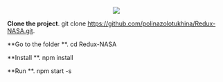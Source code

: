 <p align="center"><img src="https://cloud.githubusercontent.com/assets/3129129/22811426/bb69dc06-ef0c-11e6-8092-a0bea9060b35.png"/></p>



**Clone the project**. git clone https://github.com/polinazolotukhina/Redux-NASA.git.

**Go to the folder **. cd Redux-NASA

**Install **. npm install

**Run **. npm start -s
